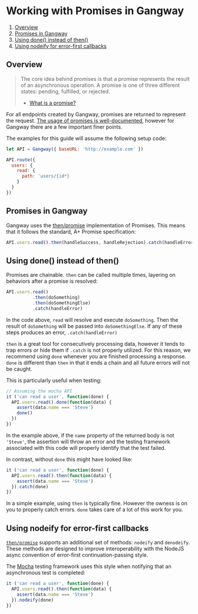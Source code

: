 # Working with Promises in Gangway

1. [Overview](#overview)
2. [Promises in Gangway](#promises-in-gangway)
3. [Using done() instead of then()](#using-done-instead-of-then)
4. [Using nodeify for error-first callbacks](#using-nodeify-for-error-first-callbacks)

## Overview

> The core idea behind promises is that a promise represents the
> result of an asynchronous operation. A promise is one of three
> different states: pending, fulfilled, or rejected.
> - [What is a promise?](https://www.promisejs.org#definition)

For all endpoints created by Gangway, promises are returned to
represent the
request. [The usage of promises is well-documented](https://www.promisejs.org/),
however for Gangway there are a few important finer points.

The examples for this guide will assume the following setup code:

```javascript
let API = Gangway({ baseURL: 'http://example.com' })

API.route({
  users: {
    read: {
      path: 'users/{id*}
    }
  }
})
```

## Promises in Gangway

Gangway uses the [then/promise](https://github.com/then/promise)
implementation of Promises. This means that it follows the standard,
A+ Promise specification:

```javascript
API.users.read().then(handleSuccess, handleRejection).catch(handleError)
```

## Using done() instead of then()

Promises are chainable. `then` can be called multiple times, layering
on behaviors after a promise is resolved:

```javascript
API.users.read()
          .then(doSomething)
          .then(doSomethingElse)
          .catch(handleError)
```

In the code above, `read` will resolve and execute `doSomething`. Then
the result of `doSomething` will be passed into `doSomethingElse`. If
any of these steps produces an error, `.catch(handleError)`

`then` is a great tool for consecutively processing data, however it
tends to trap errors or hide them if `.catch` is not properly
utilized. For this reason, we recommend using `done` whenever you are
finished processing a response. `done` is different than `then` in
that it ends a chain and all future errors will not be caught.

This is particularly useful when testing:

```javascript
// Assuming the mocha API
it ('can read a user', function(done) {
  API.users.read().done(function(data) {
    assert(data.name === 'Steve')
    done()
  })
})
```

In the example above, if the `name` property of the returned body is
not `'Steve'`, the assertion will throw an error and the testing
framework associated with this code will properly identify that the
test failed.

In contrast, without `done` this might have looked like:

```javascript
it ('can read a user', function(done) {
  API.users.read().then(function(data) {
    assert(data.name === 'Steve')
  }).catch(done)
})
```

In a simple example, using `then` is typically fine. However the
owness is on you to properly catch errors. `done` takes care of a lot
of this work for you.

## Using nodeify for error-first callbacks

[`then/promise`](https://github.com/then/promise) supports an
additional set of methods: `nodeify` and `denodeify`. These methods
are designed to improve interoperability with the NodeJS async
convention of error-first continuation-passing style.

The [Mocha](http://mochajs.org) testing framework uses this style when
notifying that an asynchronous test is completed:

```javascript
it ('can read a user', function(done) {
  API.users.read().then(function(data) {
    assert(data.name === 'Steve')
  }).nodeify(done)
})
```
